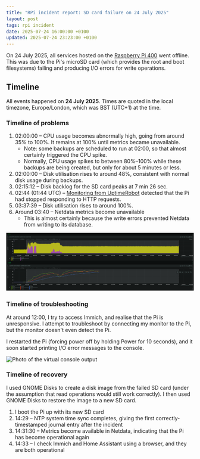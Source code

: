 ```yaml
---
title: "RPi incident report: SD card failure on 24 July 2025"
layout: post
tags: rpi incident
date: 2025-07-24 16:00:00 +0100
updated: 2025-07-24 23:23:00 +0100
---
```


On 24 July 2025, all services hosted on the [Raspberry Pi 400](/infradocs/rpi) went offline. This was due to the Pi's microSD card (which provides the root and boot filesystems) failing and producing I/O errors for write operations.

## Timeline

All events happened on **24 July 2025**. Times are quoted in the local timezone, Europe/London, which was BST (UTC+1) at the time.

### Timeline of problems

1. 02:00:00 – CPU usage becomes abnormally high, going from around 35% to 100%. It remains at 100% until metrics became unavailable.
   - Note: some backups are scheduled to run at 02:00, so that almost certainly triggered the CPU spike.
   - Normally, CPU usage spikes to between 80%–100% while these backups are being created, but only for about 5 minutes or less.
2. 02:00:00 – Disk utilisation rises to around 48%, consistent with normal disk usage during backups.
3. 02:15:12 – Disk backlog for the SD card peaks at 7 min 26 sec.
4. 02:44 (01:44 UTC) – [Monitoring from UptimeRobot](https://stats.uptimerobot.com/Pr5KEg7eN9/796661538) detected that the Pi had stopped responding to HTTP requests.
   <!-- 5. 03:36:07 – Disk backlog rises from around 2.5 seconds to around 5 seconds. -->
5. 03:37:39 – Disk utilisation rises to around 100%.
6. Around 03:40 – Netdata metrics become unavailable
   - This is almost certainly because the write errors prevented Netdata from writing to its database.

![CPU usage and load during the incident](/assets/2025-07-24-cpu-load.png)

### Timeline of troubleshooting

At around 12:00, I try to access Immich, and realise that the Pi is unresponsive. I attempt to troubleshoot by connecting my monitor to the Pi, but the monitor doesn't even detect the Pi.

I restarted the Pi (forcing power off by holding Power for 10 seconds), and it soon started printing I/O error messages to the console.

![Photo of the virtual console output](/assets/2025-07-24-io-errors.png)

### Timeline of recovery

I used GNOME Disks to create a disk image from the failed SD card (under the assumption that read operations would still work correctly). I then used GNOME Disks to restore the image to a new SD card.

1. I boot the Pi up with its new SD card
2. 14:29 – NTP system time sync completes, giving the first correctly-timestamped journal entry after the incident
3. 14:31:30 – Metrics become available in Netdata, indicating that the Pi has become operational again
4. 14:33 – I check Immich and Home Assistant using a browser, and they are both operational
